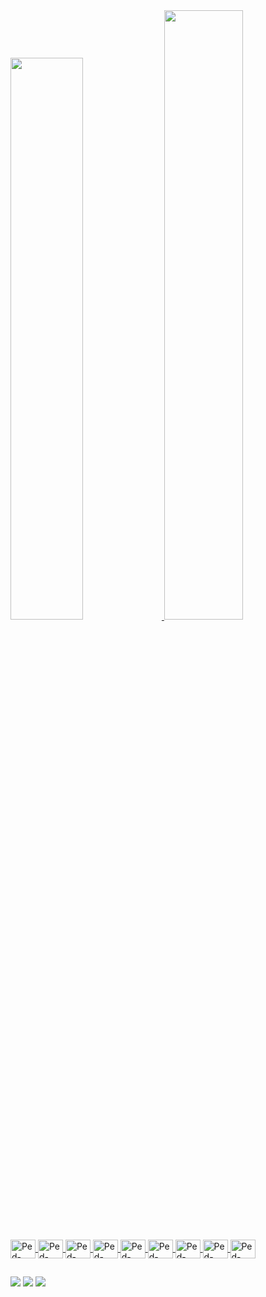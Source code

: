 <div>
	<a href="https://beacons.ai/ped0071">
	<img width="48%" src="https://github-readme-stats.vercel.app/api?username=ped0071&show_icons=true&theme=dark&include_all_commits=true&count_private=true"/>
	<img width="50%" src="https://github-readme-stats.vercel.app/api/top-langs/?username=ped0071&layout=compact&langs_count=16&theme=dark"/>
</div>

<div style="display:inline_block"><br>
	<img align="center" alt="Ped-HTML" height="30" width="40" src="https://cdn.jsdelivr.net/gh/devicons/devicon/icons/html5/html5-original.svg" />
	<img align="center" alt="Ped-CSS" height="30" width="40" src="https://cdn.jsdelivr.net/gh/devicons/devicon/icons/css3/css3-original.svg" />
	<img align="center" alt="Ped-Ansible" height="30" width="40" src="https://cdn.jsdelivr.net/gh/devicons/devicon/icons/ansible/ansible-original.svg" />
	<img align="center" alt="Ped-Docker" height="30" width="40" src="https://cdn.jsdelivr.net/gh/devicons/devicon/icons/docker/docker-original.svg" />
  <img align="center" alt="Ped-GIT" height="30" width="40" src="https://cdn.jsdelivr.net/gh/devicons/devicon/icons/git/git-original.svg" />
  <img align="center" alt="Ped-Linux" height="30" width="40" src="https://cdn.jsdelivr.net/gh/devicons/devicon/icons/linux/linux-original.svg" />
  <img align="center" alt="Ped-Terraform" height="30" width="40" src="https://cdn.jsdelivr.net/gh/devicons/devicon/icons/terraform/terraform-original.svg" />
  <img align="center" alt="Ped-Vagrant" height="30" width="40" src="https://cdn.jsdelivr.net/gh/devicons/devicon/icons/vagrant/vagrant-original.svg" />
  <img align="center" alt="Ped-AWS" height="30" width="40" src="https://cdn.jsdelivr.net/gh/devicons/devicon/icons/amazonwebservices/amazonwebservices-plain-wordmark.svg" />
</div>

##

<div>
	<a href="https://www.instagram.com/ped_0071/" target="_blank"><img src="https://img.shields.io/badge/Instagram-E4405F?style=for-the-badge&logo=instagram&logoColor=white" target="_blank"></a>
	<a href="mailto:pedrolucasbastos071@gmail.com"><img src="https://img.shields.io/badge/Gmail-D14836?style=for-the-badge&logo=gmail&logoColor=white" target="_blank"></a>
	<a href="https://www.linkedin.com/in/pedro-lucas-841081227/" target="_blank"><img src="https://img.shields.io/badge/LinkedIn-0077B5?style=for-the-badge&logo=linkedin&logoColor=white" target="_blank"></a>
	
</div>
